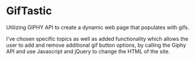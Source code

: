 # GifTastic
Utilizing GIPHY API to create a dynamic web page that populates with gifs. 

I've chosen specific topics as well as added functionality which allows the user to add and remove additional gif button options, by calling the Giphy API and use Javascript and jQuery to change the HTML of the site.
